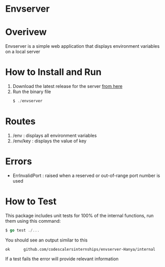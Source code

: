# Envserver
# Overivew
Envserver is a simple web application that displays environment variables on a local server
# How to Install and Run
1. Download the latest release for the server [from here](https://github.com/codescalersinternships/envserver-Hanya/releases/latest)
2. Run the binary file
    ```go
    $ ./envserver
    ```
# Routes
1. /env : displays all environment variables
2. /env/key : displays the value of key
# Errors
- ErrInvalidPort : raised when a reserved or out-of-range port number is used 
# How to Test
This package includes unit tests for 100% of the internal functions, run them using this command:
```go
$ go test ./...
```
You should see an output similar to this
```
ok      github.com/codescalersinternships/envserver-Hanya/internal 
```
If a test fails the error will provide relevant information